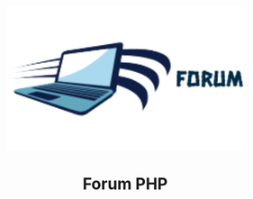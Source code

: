 <p align="center">
  <img src="assets/img/logo.png" width="420" title="hover text">
  <h1 align="center">Forum PHP</h1>
</p>